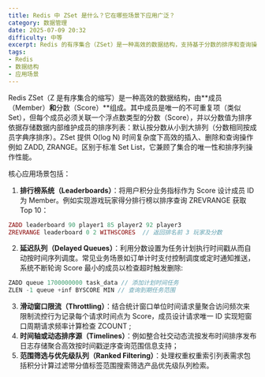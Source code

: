 ```yaml
---
title: Redis 中 ZSet 是什么？它在哪些场景下应用广泛？
category: 数据管理
date: 2025-07-09 20:32
difficulty: 中等
excerpt: Redis 的有序集合（ZSet）是一种高效的数据结构，支持基于分数的排序和查询操作。它适用于排行榜系统、延迟队列、滑动窗口限流、时间轴以及范围筛选等多个场景。
tags:
- Redis
- 数据结构
- 应用场景
---
```

Redis ZSet（Z 是有序集合的缩写）是一种高效的数据结构，由**成员（Member）**和**分数（Score）**组成。其中成员是唯一的不可重复项（类似 Set），但每个成员必须关联一个浮点数类型的分数（Score），并以分数值为排序依据存储数据内部维护成员的排序列表：默认按分数从小到大排列（分数相同按成员字典序排序）。ZSet 提供 O(log N) 时间复杂度下高效的插入、删除和查询操作例如 ZADD, ZRANGE。区别于标准 Set List，它兼顾了集合的唯一性和排序列操作性能。

核心应用场景包括：
1.  **排行榜系统（Leaderboards）**：将用户积分业务指标作为 Score 设计成员 ID 为 Member。例如实现游戏玩家得分排行榜以排序查询 ZREVRANGE 获取 Top 10：
```php
ZADD leaderboard 90 player1 85 player2 92 player3
ZREVRANGE leaderboard 0 2 WITHSCORES  // 返回排名前 3 玩家及分数
```
2.  **延迟队列（Delayed Queues）**：利用分数设置为任务计划执行时间戳从而自动按时间序列调度。常见业务场景如订单计时支付控制调度或定时通知推送，系统不断轮询 Score 最小的成员以检查超时触发删除:
```javascript
ZADD queue 1700000000 task_data // 添加计划时间任务
ZLEN -1 queue +inf BYSCORE MIN // 查询到期任务范围
```
3.  **滑动窗口限流（Throttling）**：结合统计窗口单位时间请求量聚合访问频次来限制流控行为记录每个请求时间点为 Score，成员设计请求唯一 ID 实现短窗口周期请求频率计算检查 ZCOUNT ;
4.  **时间轴或动态排序源（Timelines）**：例如整合社交动态流按发布时间排序发布日志存储聚合高效按时间戳逆序查询范围信息支持；
5.  **范围筛选与优先级队列（Ranked Filtering）**：处理权重权重索引列表需求包括积分计算过滤带分值标签范围搜索筛选产品优先级队列检索。
